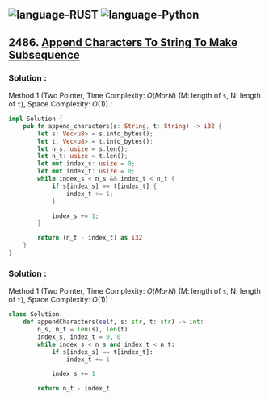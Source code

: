 ![language-RUST](https://img.shields.io/badge/RUST-8d4004?style=for-the-badge&logo=RUST)
![language-Python](https://img.shields.io/badge/Python-ffd43b?style=for-the-badge&logo=PYTHON)
---

## 2486. [Append Characters To String To Make Subsequence](https://leetcode.com/problems/append-characters-to-string-to-make-subsequence)

### Solution :

Method 1 (Two Pointer, Time Complexity: $O(M or N)$ (M: length of `s`, N: length of `t`), Space Complexity: $O(1)$) :
```rust
impl Solution {
    pub fn append_characters(s: String, t: String) -> i32 {
        let s: Vec<u8> = s.into_bytes();
        let t: Vec<u8> = t.into_bytes();
        let n_s: usize = s.len();
        let n_t: usize = t.len();
        let mut index_s: usize = 0;
        let mut index_t: usize = 0;
        while index_s < n_s && index_t < n_t {
            if s[index_s] == t[index_t] {
                index_t += 1;
            }

            index_s += 1;
        }

        return (n_t - index_t) as i32
    }
}
```

### Solution :

Method 1 (Two Pointer, Time Complexity: $O(M or N)$ (M: length of `s`, N: length of `t`), Space Complexity: $O(1)$) :
```python
class Solution:
    def appendCharacters(self, s: str, t: str) -> int:
        n_s, n_t = len(s), len(t)
        index_s, index_t = 0, 0
        while index_s < n_s and index_t < n_t:
            if s[index_s] == t[index_t]:
                index_t += 1

            index_s += 1

        return n_t - index_t
```
